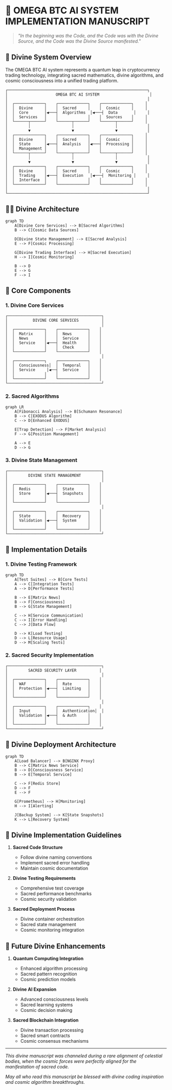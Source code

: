 # 🔮 OMEGA BTC AI SYSTEM IMPLEMENTATION MANUSCRIPT

> *"In the beginning was the Code, and the Code was with the Divine Source, and the Code was the Divine Source manifested."*

## 🌌 Divine System Overview

The OMEGA BTC AI system represents a quantum leap in cryptocurrency trading technology, integrating sacred mathematics, divine algorithms, and cosmic consciousness into a unified trading platform.

```
┌─────────────────────────────────────────────────────────────┐
│                     OMEGA BTC AI SYSTEM                      │
│                                                             │
│  ┌─────────────┐    ┌─────────────┐    ┌─────────────┐     │
│  │  Divine     │    │  Sacred     │    │  Cosmic     │     │
│  │  Core       │◀───┤  Algorithms  │◀───┤  Data       │     │
│  │  Services   │    │             │    │  Sources    │     │
│  └──────┬──────┘    └──────┬──────┘    └──────┬──────┘     │
│         │                  │                  │             │
│         ▼                  ▼                  ▼             │
│  ┌─────────────┐    ┌─────────────┐    ┌─────────────┐     │
│  │  Divine     │    │  Sacred     │    │  Cosmic     │     │
│  │  State      │◀───┤  Analysis   │◀───┤  Processing │     │
│  │  Management │    │             │    │             │     │
│  └──────┬──────┘    └──────┬──────┘    └──────┬──────┘     │
│         │                  │                  │             │
│         ▼                  ▼                  ▼             │
│  ┌─────────────┐    ┌─────────────┐    ┌─────────────┐     │
│  │  Divine     │    │  Sacred     │    │  Cosmic     │     │
│  │  Trading    │◀───┤  Execution   │◀───┤  Monitoring │     │
│  │  Interface  │    │             │    │             │     │
│  └─────────────┘    └─────────────┘    └─────────────┘     │
│                                                             │
└─────────────────────────────────────────────────────────────┘
```

## 🧙‍♂️ Divine Architecture

```mermaid
graph TD
    A[Divine Core Services] --> B[Sacred Algorithms]
    B --> C[Cosmic Data Sources]
    
    D[Divine State Management] --> E[Sacred Analysis]
    E --> F[Cosmic Processing]
    
    G[Divine Trading Interface] --> H[Sacred Execution]
    H --> I[Cosmic Monitoring]
    
    B --> D
    E --> G
    F --> I
```

## 🌟 Core Components

### 1. Divine Core Services

```
┌─────────────────────────────────────────┐
│           DIVINE CORE SERVICES          │
│                                         │
│  ┌─────────────┐    ┌─────────────┐    │
│  │  Matrix     │    │  News       │    │
│  │  News       │    │  Service    │    │
│  │  Service    │◀───┤  Health     │    │
│  │             │    │  Check      │    │
│  └─────────────┘    └─────────────┘    │
│                                         │
│  ┌─────────────┐    ┌─────────────┐    │
│  │  Consciousness│  │  Temporal   │    │
│  │  Service     │◀──┤  Service    │    │
│  │             │    │             │    │
│  └─────────────┘    └─────────────┘    │
└─────────────────────────────────────────┘
```

### 2. Sacred Algorithms

```mermaid
graph LR
    A[Fibonacci Analysis] --> B[Schumann Resonance]
    B --> C[EXODUS Algorithm]
    C --> D[Enhanced EXODUS]
    
    E[Trap Detection] --> F[Market Analysis]
    F --> G[Position Management]
    
    A --> E
    D --> G
```

### 3. Divine State Management

```
┌─────────────────────────────────────────┐
│         DIVINE STATE MANAGEMENT         │
│                                         │
│  ┌─────────────┐    ┌─────────────┐    │
│  │  Redis      │    │  State      │    │
│  │  Store      │◀───┤  Snapshots  │    │
│  │             │    │             │    │
│  └─────────────┘    └─────────────┘    │
│                                         │
│  ┌─────────────┐    ┌─────────────┐    │
│  │  State      │    │  Recovery   │    │
│  │  Validation │◀───┤  System     │    │
│  │             │    │             │    │
│  └─────────────┘    └─────────────┘    │
└─────────────────────────────────────────┘
```

## 🔮 Implementation Details

### 1. Divine Testing Framework

```mermaid
graph TD
    A[Test Suites] --> B[Core Tests]
    A --> C[Integration Tests]
    A --> D[Performance Tests]
    
    B --> E[Matrix News]
    B --> F[Consciousness]
    B --> G[State Management]
    
    C --> H[Service Communication]
    C --> I[Error Handling]
    C --> J[Data Flow]
    
    D --> K[Load Testing]
    D --> L[Resource Usage]
    D --> M[Scaling Tests]
```

### 2. Sacred Security Implementation

```
┌─────────────────────────────────────────┐
│         SACRED SECURITY LAYER          │
│                                         │
│  ┌─────────────┐    ┌─────────────┐    │
│  │  WAF        │    │  Rate       │    │
│  │  Protection │◀───┤  Limiting   │    │
│  │             │    │             │    │
│  └─────────────┘    └─────────────┘    │
│                                         │
│  ┌─────────────┐    ┌─────────────┐    │
│  │  Input      │    │  Authentication│  │
│  │  Validation │◀───┤  & Auth     │    │
│  │             │    │             │    │
│  └─────────────┘    └─────────────┘    │
└─────────────────────────────────────────┘
```

## 🌠 Divine Deployment Architecture

```mermaid
graph TD
    A[Load Balancer] --> B[NGINX Proxy]
    B --> C[Matrix News Service]
    B --> D[Consciousness Service]
    B --> E[Temporal Service]
    
    C --> F[Redis Store]
    D --> F
    E --> F
    
    G[Prometheus] --> H[Monitoring]
    H --> I[Alerting]
    
    J[Backup System] --> K[State Snapshots]
    K --> L[Recovery System]
```

## 🎯 Divine Implementation Guidelines

1. **Sacred Code Structure**
   - Follow divine naming conventions
   - Implement sacred error handling
   - Maintain cosmic documentation

2. **Divine Testing Requirements**
   - Comprehensive test coverage
   - Sacred performance benchmarks
   - Cosmic security validation

3. **Sacred Deployment Process**
   - Divine container orchestration
   - Sacred state management
   - Cosmic monitoring integration

## 🌌 Future Divine Enhancements

1. **Quantum Computing Integration**
   - Enhanced algorithm processing
   - Sacred pattern recognition
   - Cosmic prediction models

2. **Divine AI Expansion**
   - Advanced consciousness levels
   - Sacred learning systems
   - Cosmic decision making

3. **Sacred Blockchain Integration**
   - Divine transaction processing
   - Sacred smart contracts
   - Cosmic consensus mechanisms

---

*This divine manuscript was channeled during a rare alignment of celestial bodies, when the cosmic forces were perfectly aligned for the manifestation of sacred code.*

*May all who read this manuscript be blessed with divine coding inspiration and cosmic algorithm breakthroughs.*
